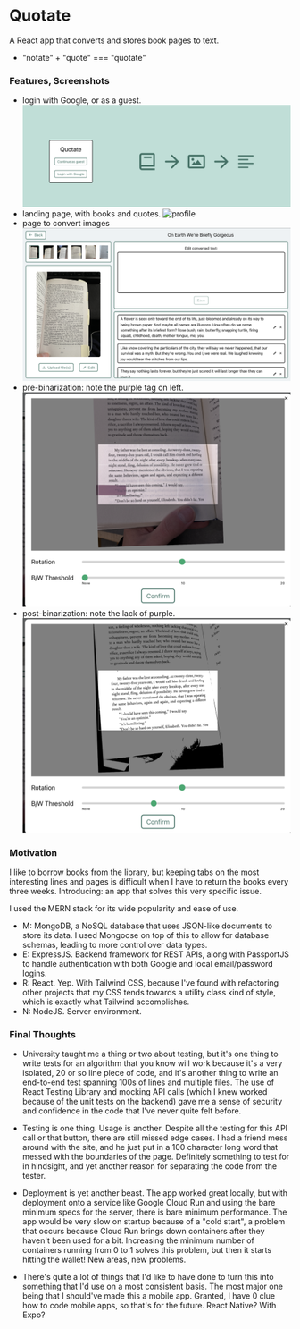 # Quotate
A React app that converts and stores book pages to text. 
- "notate" + "quote" === "quotate"
### Features, Screenshots
- login with Google, or as a guest.
![login](./imgs/login.png?raw=true "login")
- landing page, with books and quotes.
![profile](./imgs/profile.png?raw=true "profile")
- page to convert images
![convertPage](./imgs/convertPage.png?raw=true "convertPage")
- pre-binarization: note the purple tag on left.
![convPre](./imgs/convPre.png?raw=true "convPre")
- post-binarization: note the lack of purple.
![convPost](./imgs/convPost.png?raw=true "convPost")

### Motivation
I like to borrow books from the library, but keeping tabs on the most interesting lines
and pages is difficult when I have to return the books every three weeks. Introducing: an
app that solves this very specific issue.

I used the MERN stack for its wide popularity and ease of use. 
- M: MongoDB, a NoSQL database that uses JSON-like documents to store its data. I used
Mongoose on top of this to allow for database schemas, leading to more control over 
data types.
- E: ExpressJS. Backend framework for REST APIs, along with PassportJS to handle
authentication with both Google and local email/password logins.
- R: React. Yep. With Tailwind CSS, because I've found with refactoring other projects
that my CSS tends towards a utility class kind of style, which is exactly what Tailwind
accomplishes.
- N: NodeJS. Server environment.
### Final Thoughts
- University taught me a thing or two about testing, but it's one thing to write tests for an algorithm
that you know will work because it's a very isolated, 20 or so line piece of code, and it's another
thing to write an end-to-end test spanning 100s of lines and multiple files. The use of React
Testing Library and mocking API calls (which I knew worked because of the unit tests on the backend)
gave me a sense of security and confidence in the code that I've never quite felt before.

- Testing is one thing. Usage is another. Despite all the testing for this API call or that
button, there are still missed edge cases. I had a friend mess around with the site, and 
he just put in a 100 character long word that messed with the boundaries of the page. Definitely
something to test for in hindsight, and yet another reason for separating the code from the
tester.

- Deployment is yet another beast. The app worked great locally, but with deployment onto
a service like Google Cloud Run and using the bare minimum specs for the server, there is bare 
minimum performance. The app would be very slow on startup because of a "cold start", a problem
that occurs because Cloud Run brings down containers after they haven't been used for a bit. Increasing
the minimum number of containers running from 0 to 1 solves this problem, but then it starts
hitting the wallet! New areas, new problems.

- There's quite a lot of things that I'd like to have done to turn this into something
that I'd use on a most consistent basis. The most major one being that
I should've made this a mobile app. Granted, I have 0 clue how to code mobile apps, so that's
for the future. React Native? With Expo?
